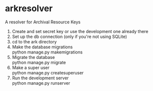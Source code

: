 # arkresolver
A resolver for Archival Resource Keys

1. Create and set secret key or use the development one already there
2. Set up the db connection (only if you're not using SQLite)
3. cd to the ark directory
4. Make the database migrations  
        python manage.py makemigrations
5. Migrate the database  
        python manage.py migrate
6. Make a super user  
        python manage.py createsuperuser
7. Run the development server  
        python manage.py runserver

